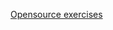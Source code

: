 [Opensource exercises](https://github.com/Opensource-Academy/programming/blob/master/101_introduction_to_programming_with_python.md#exercise-8-reading-is-important)

